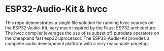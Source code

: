 # ESP32-Audio-Kit & hvcc

This repo demonstrates a single file solution for running hvcc sources on the ESP32-Audio-Kit, very much inspired by the Faust ESP32 architecture. The hvcc compiler leverages the use of (a subset of) puredata operators on the cheap and fast esp32 uprocessor. The ESP32-Audio-Kit provides a complete audio development platform with a very reasonable pricetag.
